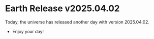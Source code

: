 # Earth Release v2025.04.02
Today, the universe has released another day with version 2025.04.02.
- Enjoy your day!
